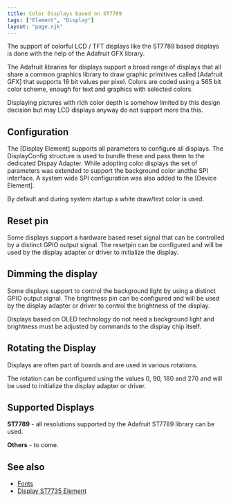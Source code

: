 ```yaml
---
title: Color Displays based on ST7789
tags: ["Element", "Display"]
layout: "page.njk"
---
```


The support of colorful LCD / TFT displays like the ST7789 based displays
is done with the help of the Adafruit GFX library.

The Adafruit libraries for displays support a broad range of displays that all share a common graphics library to draw graphic primitives called [Adafruit GFX]
that supports 16 bit values per pixel. Colors are coded using a 565 bit color scheme,
enough for text and graphics with selected colors.

Displaying pictures with rich color depth is somehow limited by this design decision but may LCD displays anyway do not support more tha this.

## Configuration

The [Display Element] supports all parameters to configure all displays. The DisplayConfig structure is used to bundle these and pass them to the dedicated Dispay Adapter. While adopting color displays the set of parameters was extended to support the background color andthe SPI interface. A system wide SPI configuration was also added to the [Device Element].

By default and during system startup a white draw/text color is used.


## Reset pin

Some displays support a hardware based reset signal that can be controlled by a distinct GPIO output signal. The resetpin can be configured and will be used by the display adapter or driver to initialize the display.


## Dimming the display

Some displays support to control the background light by using a distinct GPIO output signal.
The brightness pin can be configured and will be used by the display adapter or driver to control the brightness of the display.

Displays based on OLED technology do not need a background light and brightness must be adjusted by commands to the display chip itself.


## Rotating the Display

Displays are often part of boards and are used in various rotations.

The rotation can be configured using the values 0, 90, 180 and 270 and will be used to initialize the display adapter or driver.

## Supported Displays

**ST7789** - all resolutions supported by the Adafruit ST7789 library can be used.

**Others** - to come.


## See also

* [Fonts](fonts.md)
* [Display ST7735 Element](/displays/st7735.md)